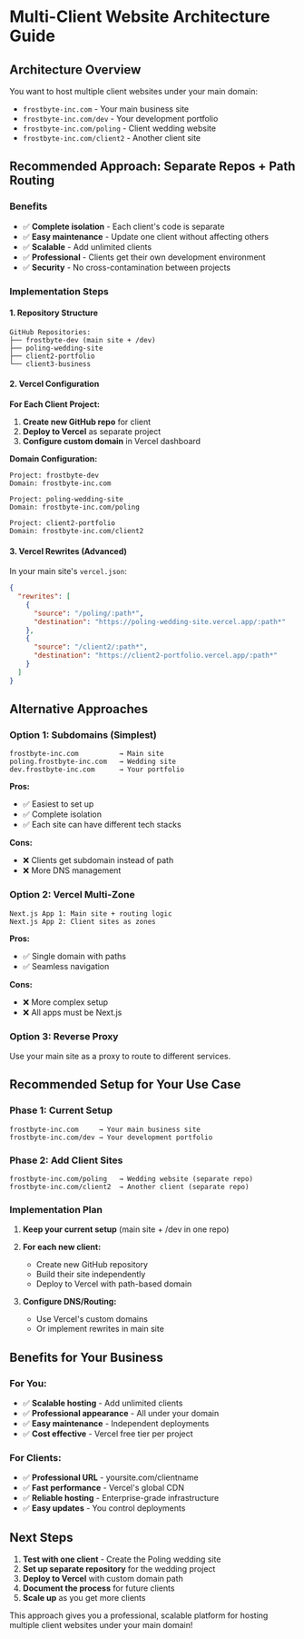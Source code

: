 # Multi-Client Website Architecture Guide

## Architecture Overview

You want to host multiple client websites under your main domain:
- `frostbyte-inc.com` - Your main business site
- `frostbyte-inc.com/dev` - Your development portfolio  
- `frostbyte-inc.com/poling` - Client wedding website
- `frostbyte-inc.com/client2` - Another client site

## Recommended Approach: Separate Repos + Path Routing

### Benefits
- ✅ **Complete isolation** - Each client's code is separate
- ✅ **Easy maintenance** - Update one client without affecting others
- ✅ **Scalable** - Add unlimited clients
- ✅ **Professional** - Clients get their own development environment
- ✅ **Security** - No cross-contamination between projects

### Implementation Steps

#### 1. Repository Structure
```
GitHub Repositories:
├── frostbyte-dev (main site + /dev)
├── poling-wedding-site
├── client2-portfolio
└── client3-business
```

#### 2. Vercel Configuration

**For Each Client Project:**

1. **Create new GitHub repo** for client
2. **Deploy to Vercel** as separate project
3. **Configure custom domain** in Vercel dashboard

**Domain Configuration:**
```
Project: frostbyte-dev
Domain: frostbyte-inc.com

Project: poling-wedding-site  
Domain: frostbyte-inc.com/poling

Project: client2-portfolio
Domain: frostbyte-inc.com/client2
```

#### 3. Vercel Rewrites (Advanced)

In your main site's `vercel.json`:

```json
{
  "rewrites": [
    {
      "source": "/poling/:path*",
      "destination": "https://poling-wedding-site.vercel.app/:path*"
    },
    {
      "source": "/client2/:path*", 
      "destination": "https://client2-portfolio.vercel.app/:path*"
    }
  ]
}
```

## Alternative Approaches

### Option 1: Subdomains (Simplest)
```
frostbyte-inc.com          → Main site
poling.frostbyte-inc.com   → Wedding site  
dev.frostbyte-inc.com      → Your portfolio
```

**Pros:**
- ✅ Easiest to set up
- ✅ Complete isolation
- ✅ Each site can have different tech stacks

**Cons:**
- ❌ Clients get subdomain instead of path
- ❌ More DNS management

### Option 2: Vercel Multi-Zone
```
Next.js App 1: Main site + routing logic
Next.js App 2: Client sites as zones
```

**Pros:**
- ✅ Single domain with paths
- ✅ Seamless navigation

**Cons:**
- ❌ More complex setup
- ❌ All apps must be Next.js

### Option 3: Reverse Proxy
Use your main site as a proxy to route to different services.

## Recommended Setup for Your Use Case

### Phase 1: Current Setup
```
frostbyte-inc.com     → Your main business site
frostbyte-inc.com/dev → Your development portfolio
```

### Phase 2: Add Client Sites
```
frostbyte-inc.com/poling   → Wedding website (separate repo)
frostbyte-inc.com/client2  → Another client (separate repo)
```

### Implementation Plan

1. **Keep your current setup** (main site + /dev in one repo)

2. **For each new client:**
   - Create new GitHub repository
   - Build their site independently  
   - Deploy to Vercel with path-based domain

3. **Configure DNS/Routing:**
   - Use Vercel's custom domains
   - Or implement rewrites in main site

## Benefits for Your Business

### For You:
- ✅ **Scalable hosting** - Add unlimited clients
- ✅ **Professional appearance** - All under your domain
- ✅ **Easy maintenance** - Independent deployments
- ✅ **Cost effective** - Vercel free tier per project

### For Clients:
- ✅ **Professional URL** - yoursite.com/clientname
- ✅ **Fast performance** - Vercel's global CDN
- ✅ **Reliable hosting** - Enterprise-grade infrastructure
- ✅ **Easy updates** - You control deployments

## Next Steps

1. **Test with one client** - Create the Poling wedding site
2. **Set up separate repository** for the wedding project
3. **Deploy to Vercel** with custom domain path
4. **Document the process** for future clients
5. **Scale up** as you get more clients

This approach gives you a professional, scalable platform for hosting multiple client websites under your main domain!